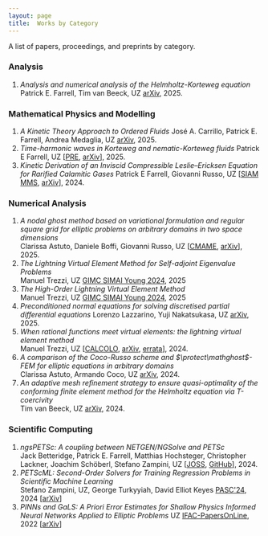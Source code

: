 ```yaml
---
layout: page
title:  Works by Category
---
```

A list of papers, proceedings, and preprints by category.
### Analysis

  1. _Analysis and numerical analysis of the Helmholtz-Korteweg equation_
  Patrick E. Farrell, Tim van Beeck, UZ
  [arXiv](https://arxiv.org/abs/2503.10771), 2025.

### Mathematical Physics and Modelling

  1. _A Kinetic Theory Approach to Ordered Fluids_
  José A. Carrillo, Patrick E. Farrell, Andrea Medaglia, UZ
  [arXiv](https://arxiv.org/abs/2508.10744), 2025.
  2. _Time-harmonic waves in Korteweg and nematic-Korteweg fluids_ 
  Patrick E Farrell, UZ
  [[PRE](https://doi.org/10.1103/PhysRevE.111.035413), [arXiv](https://arxiv.org/abs/2411.13354)], 2025.
  3. _Kinetic Derivation of an Inviscid Compressible Leslie–Ericksen Equation for Rarified Calamitic Gases_ 
  Patrick E Farrell, Giovanni Russo, UZ
  [[SIAM MMS](https://doi.org/10.1137/24M1630529), [arXiv](https://arxiv.org/abs/2312.15210)], 2024.

### Numerical Analysis

  1. _A nodal ghost method based on variational formulation and regular square grid for elliptic problems on arbitrary domains in two space dimensions_  
  Clarissa Astuto, Daniele Boffi, Giovanni Russo, UZ
  [[CMAME](https://doi.org/10.1016/j.cma.2025.118041), [arXiv](https://arxiv.org/abs/2402.04048)], 2025.
  2. _The Lightning Virtual Element Method for Self-adjoint Eigenvalue Problems_  
  Manuel Trezzi, UZ
  [GIMC SIMAI Young 2024](https://doi.org/10.1007/978-3-031-76591-9_23), 2025  
  3. _The High-Order Lightning Virtual Element Method_  
  Manuel Trezzi, UZ
  [GIMC SIMAI Young 2024](https://doi.org/10.1007/978-3-031-76591-9_22), 2025
  4. _Preconditioned normal equations for solving discretised partial differential equations_
  Lorenzo Lazzarino, Yuji Nakatsukasa, UZ
  [arXiv](https://arxiv.org/abs/2502.17626), 2025.
  5. _When rational functions meet virtual elements: the lightning virtual element method_  
  Manuel Trezzi, UZ
  [[CALCOLO](https://doi.org/10.1007/s10092-024-00585-1), [arXiv](https://arxiv.org/pdf/2308.03560), [errata](https://www.uzerbinati.eu/assets/notes/erratalightningvem.pdf)], 2024.
  6. _A comparison of the Coco-Russo scheme and $\protect\mathghost$-FEM for elliptic equations in arbitrary domains_  
  Clarissa Astuto, Armando Coco, UZ
  [arXiv](https://arxiv.org/abs/2405.16582), 2024.
  7. _An adaptive mesh refinement strategy to ensure quasi-optimality of the conforming finite element method for the Helmholtz equation via T-coercivity_  
  Tim van Beeck, UZ
  [arXiv](https://arxiv.org/abs/2403.06266), 2024.

### Scientific Computing

  1. _ngsPETSc: A coupling between NETGEN/NGSolve and PETSc_  
  Jack Betteridge, Patrick E. Farrell, Matthias Hochsteger, Christopher Lackner, Joachim Schöberl, Stefano Zampini, UZ
  [[JOSS](https://doi.org/10.21105/joss.07359), [GitHub](https://github.com/NGSolve/ngsPETSc)], 2024.
  2. _PETScML: Second-Order Solvers for Training Regression Problems in Scientific Machine Learning_  
  Stefano Zampini, UZ, George Turkyyiah, David Elliot Keyes
  [PASC'24](https://doi.org/10.1145/3659914.3659931), 2024  [[arXiv](https://arxiv.org/pdf/2403.12188)]  
  3. _PINNs and GaLS: A Priori Error Estimates for Shallow Physics Informed Neural Networks Applied to Elliptic Problems_ 
  UZ
  [IFAC-PapersOnLine](https://doi.org/10.1016/j.ifacol.2022.09.072), 2022  [[arXiv](https://arxiv.org/pdf/2202.01059)]  